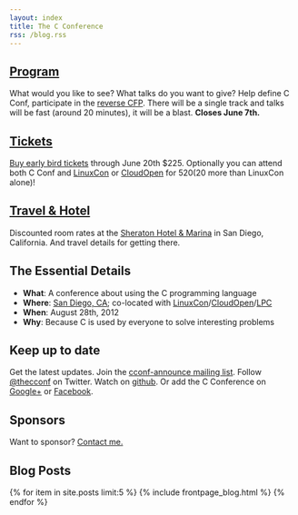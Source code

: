 ```yaml
---
layout: index
title: The C Conference
rss: /blog.rss
---
```


## [Program][pfc]

What would you like to see? What talks do you want to give? Help define C Conf,
participate in the [reverse CFP][pfc]. There will be a single track and talks
will be fast (around 20 minutes), it will be a blast. **Closes June 7th.**

## [Tickets][register]

[Buy early bird tickets][register] through June 20th $225. Optionally you
can attend both C Conf and [LinuxCon][linuxcon] or [CloudOpen][cloudopen] for
$520 ($20 more than LinuxCon alone)!

## [Travel & Hotel][travel]

Discounted room rates at the [Sheraton Hotel & Marina][travel] in San Diego,
California. And travel details for getting there.

[travel]: /travel.html

## The Essential Details

- **What**: A conference about using the C programming language
- **Where**: [San Diego, CA][travel]; co-located with [LinuxCon][linuxcon]/[CloudOpen][cloudopen]/[LPC][lpc]
- **When**: August 28th, 2012
- **Why**: Because C is used by everyone to solve interesting problems

[linuxcon]: https://events.linuxfoundation.org/events/linuxcon
[cloudopen]: https://events.linuxfoundation.org/events/cloudopen/
[lpc]: http://linuxplumbersconf.org
[register]: http://www.regonline.com/Register/Checkin.aspx?EventID=1096261
[pfc]: /pfc/

## Keep up to date

Get the latest updates. Join the [cconf-announce mailing list][cconf-announce].
Follow [@thecconf][twitter] on Twitter. Watch on [github]. Or add the C
Conference on [Google+][googlep] or [Facebook][facebook].

[cconf-announce]: https://groups.google.com/forum/#!forum/cconf-announce
[github]: https://github.com/cconf/cconf.github.com
[twitter]: https://twitter.com/thecconf
[googlep]: https://plus.google.com/111666632522404882293/posts
[facebook]: http://www.facebook.com/thecconf


## Sponsors

Want to sponsor?  <a href="mailto:contact@cconf.org">Contact me.</a>

## Blog Posts

{% for item in site.posts limit:5 %}
{% include frontpage_blog.html %}
{% endfor %}

